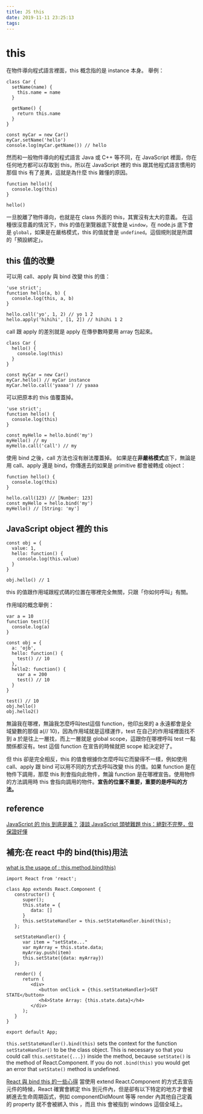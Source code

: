 ```yaml
---
title: JS this
date: 2019-11-11 23:25:13
tags:
---
```


# this

在物件導向程式語言裡面，this 概念指的是 instance 本身。
舉例：
```
class Car {
  setName(name) {
    this.name = name
  }
  
  getName() {
    return this.name
  }
}
  
const myCar = new Car()
myCar.setName('hello')
console.log(myCar.getName()) // hello
```

然而和一般物件導向的程式語言 Java 或 C++ 等不同，在 JavaScript 裡面，你在任何地方都可以存取到 this，所以在 JavaScript 裡的 this 跟其他程式語言慣用的那個 this 有了差異，這就是為什麼 this 難懂的原因。

```
function hello(){
  console.log(this)
}
  
hello()
```

一旦脫離了物件導向，也就是在 class 外面的 this，其實沒有太大的意義。
在這種很沒意義的情況下，this 的值在瀏覽器底下就會是 `window`，在 node.js 底下會是 `global`，如果是在嚴格模式，this 的值就會是 `undefined`。這個規則就是所謂的「預設綁定」。

## this 值的改變

可以用 call、apply 與 bind 改變 this 的值：
```
'use strict';
function hello(a, b) {
  console.log(this, a, b)
}
  
hello.call('yo', 1, 2) // yo 1 2
hello.apply('hihihi', [1, 2]) // hihihi 1 2
```
call 跟 apply 的差別就是 apply 在傳參數時要用 array 包起來。

```
class Car {
  hello() {
    console.log(this)
  }
}
  
const myCar = new Car()
myCar.hello() // myCar instance
myCar.hello.call('yaaaa') // yaaaa
```
可以把原本的 this 值覆蓋掉。

```
'use strict';
function hello() {
  console.log(this)
}
  
const myHello = hello.bind('my')
myHello() // my
myHello.call('call') // my
```
使用 bind 之後，call 方法也沒有辦法覆蓋掉。
如果是在**非嚴格模式**底下，無論是用 call、apply 還是 bind，你傳進去的如果是 primitive 都會被轉成 object：
```
function hello() {
  console.log(this)
}
  
hello.call(123) // [Number: 123]
const myHello = hello.bind('my')
myHello() // [String: 'my']
```

## JavaScript object 裡的 this

```
const obj = {
  value: 1,
  hello: function() {
    console.log(this.value)
  }
}
  
obj.hello() // 1
```

this 的值跟作用域跟程式碼的位置在哪裡完全無關，只跟「你如何呼叫」有關。

作用域的概念舉例：
```
var a = 10
function test(){
  console.log(a)
}
  
const obj = {
  a: 'ojb',
  hello: function() {
    test() // 10
  },
  hello2: function() {
    var a = 200
    test() // 10
  }
}
  
test() // 10
obj.hello()  
obj.hello2()  
```
無論我在哪裡，無論我怎麼呼叫test這個 function，他印出來的 a 永遠都會是全域變數的那個 a(// 10)，因為作用域就是這樣運作，test 在自己的作用域裡面找不到 a 於是往上一層找，而上一層就是 global scope，這跟你在哪裡呼叫 test 一點關係都沒有。test 這個 function 在宣告的時候就把 scope 給決定好了。

但 this 卻是完全相反，this 的值會根據你怎麼呼叫它而變得不一樣，例如使用 call、apply 跟 bind 可以用不同的方式去呼叫改變 this 的值。如果 function 是在物件下調用，那麼 this 則會指向此物件，無論 function 是在哪裡宣告。使用物件的方法調用時 this 會指向調用的物件。**宣告的位置不重要，重要的是呼叫的方法。**

## reference

[JavaScript 的 this 到底是誰？](https://wcc723.github.io/javascript/2017/12/12/javascript-this/)
[淺談 JavaScript 頭號難題 this：絕對不完整，但保證好懂](https://blog.techbridge.cc/2019/02/23/javascript-this/)

## 補充:在 react 中的 bind(this)用法

[what is the usage of : this.method.bind(this)](https://stackoverflow.com/questions/42434232/what-is-the-usage-of-this-method-bindthis)

```
import React from 'react';

class App extends React.Component {
   constructor() {
      super();
      this.state = {
         data: []
      }
      this.setStateHandler = this.setStateHandler.bind(this);
   };

   setStateHandler() {
      var item = "setState..."
      var myArray = this.state.data;
      myArray.push(item)
      this.setState({data: myArray})
   };

   render() {
      return (
         <div>
            <button onClick = {this.setStateHandler}>SET STATE</button>
            <h4>State Array: {this.state.data}</h4>
         </div>
      );
   }
}

export default App;
```
`this.setStateHandler().bind(this)` sets the context for the function `setStateHandler()` to be the class object. This is necessary so that you could call `this.setState({...})` inside the method, because `setState()` is the method of React.Component. If you do not `.bind(this)` you would get an error that `setState()` method is undefined.

[React 與 bind this 的一些心得](https://medium.com/reactmaker/react-%E8%88%87-bind-this-%E7%9A%84%E4%B8%80%E4%BA%9B%E5%BF%83%E5%BE%97-323c8d3d395d)
當使用 extend React.Component 的方式去宣告元件的時候，React 確實會綁定 this 到元件內，但是卻有以下特定的地方才會被綁進去生命周期函式，例如 componentDidMount 等等
render 內其他自己定義的 property 就不會被綁入 this ，而且 this 會被指到 windows 這個全域上。
